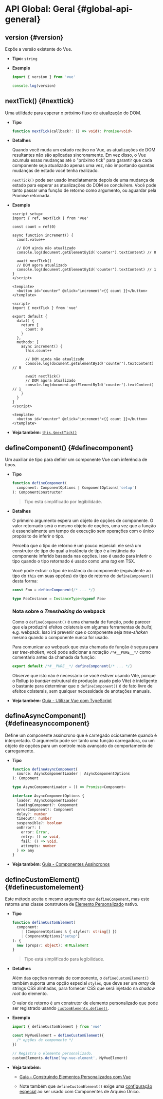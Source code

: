 # API Global: Geral {#global-api-general}

## version {#version}

Expõe a versão existente do Vue.

- **Tipo:** `string`

- **Exemplo**

  ```js
  import { version } from 'vue'

  console.log(version)
  ```

## nextTick() {#nexttick}

Uma utilidade para esperar o próximo fluxo de atualização do DOM.

- **Tipo**

  ```ts
  function nextTick(callback?: () => void): Promise<void>
  ```

- **Detalhes**

  Quando você muda um estado reativo no Vue, as atualizações de DOM resultantes não são aplicadas sincronamente. Em vez disso, o Vue acumula essas mudanças até o "próximo tick" para garantir que cada componente seja atualizado apenas uma vez, não importando quantas mudanças de estado você tenha realizado.

  `nextTick()` pode ser usado imediatamente depois de uma mudança de estado para esperar as atualizações do DOM se concluírem. Você pode tanto passar uma função de retorno como argumento, ou aguardar pela Promise retornada.

- **Exemplo**

  <div class="composition-api">

  ```vue
  <script setup>
  import { ref, nextTick } from 'vue'

  const count = ref(0)

  async function increment() {
    count.value++

    // DOM ainda não atualizado
    console.log(document.getElementById('counter').textContent) // 0

    await nextTick()
    // DOM agora atualizado
    console.log(document.getElementById('counter').textContent) // 1
  }
  </script>

  <template>
    <button id="counter" @click="increment">{{ count }}</button>
  </template>
  ```

  </div>
  <div class="options-api">

  ```vue
  <script>
  import { nextTick } from 'vue'

  export default {
    data() {
      return {
        count: 0
      }
    },
    methods: {
      async increment() {
        this.count++

        // DOM ainda não atualizado
        console.log(document.getElementById('counter').textContent) // 0

        await nextTick()
        // DOM agora atualizado
        console.log(document.getElementById('counter').textContent) // 1
      }
    }
  }
  </script>

  <template>
    <button id="counter" @click="increment">{{ count }}</button>
  </template>
  ```

  </div>

- **Veja também:** [`this.$nextTick()`](/api/component-instance.html#nexttick)

## defineComponent() {#definecomponent}

Um auxiliar de tipo para definir um componente Vue com inferência de tipos.

- **Tipo**

  ```ts
  function defineComponent(
    component: ComponentOptions | ComponentOptions['setup']
  ): ComponentConstructor
  ```

  > Tipo está simplificado por legibilidade.

- **Detalhes**

  O primeiro argumento espera um objeto de opções de componente. O valor retornado será o mesmo objeto de opções, uma vez que a função é essencialmente um tempo de execução sem operações com o único propósito de inferir o tipo.

  Perceba que o tipo de retorno é um pouco especial: ele será um construtor de tipo do qual a instância de tipo é a instância do componente inferido baseada nas opções. Isso é usado para inferir o tipo quando o tipo retornado é usado como uma _tag_ em TSX.

  Você pode extrair o tipo de instância do componente (equivalente ao tipo do `this` em suas opções) do tipo de retorno do `defineComponent()` desta forma:

  ```ts
  const Foo = defineComponent(/* ... */)

  type FooInstance = InstanceType<typeof Foo>
  ```

  ### Nota sobre o _Treeshaking_ do webpack

  Como o `defineComponent()` é uma chamada de função, pode parecer que ela produzirá efeitos colaterais em algumas ferramentas de _build_, e.g. webpack. Isso irá prevenir que o componente seja _tree-shaken_ mesmo quando o componente nunca for usado.

  Para comunicar ao webpack que esta chamada de função é segura para ser _tree-shaken_, você pode adicionar a notação `/*#__PURE__*/` como comentário antes da chamada da função:

  ```js
  export default /*#__PURE__*/ defineComponent(/* ... */)
  ```

  Observe que isto não é necessário se você estiver usando Vite, porque o Rollup (o _bundler_ estrutural de produção usado pelo Vite) é inteligente o bastante para determinar que o `defineComponent()` é de fato livre de efeitos colaterais, sem qualquer necessidade de anotações manuais.

- **Veja também:** [Guia - Utilizar Vue com TypeScript](/guide/typescript/overview.html#general-usage-notes)

## defineAsyncComponent() {#defineasynccomponent}

Define um componente assíncrono que é carregado ociosamente quando é interpretado. O argumento pode ser tanto uma função carregadora, ou um objeto de opções para um controle mais avançado do comportamento de carregamento.

- **Tipo**

  ```ts
  function defineAsyncComponent(
    source: AsyncComponentLoader | AsyncComponentOptions
  ): Component

  type AsyncComponentLoader = () => Promise<Component>

  interface AsyncComponentOptions {
    loader: AsyncComponentLoader
    loadingComponent?: Component
    errorComponent?: Component
    delay?: number
    timeout?: number
    suspensible?: boolean
    onError?: (
      error: Error,
      retry: () => void,
      fail: () => void,
      attempts: number
    ) => any
  }
  ```

- **Veja também:** [Guia - Componentes Assíncronos](/guide/components/async.html)

## defineCustomElement() {#definecustomelement}

Este método aceita o mesmo argumento que [`defineComponent`](#definecomponent), mas este retorna uma classe construtora de [Elemento Personalizado](https://developer.mozilla.org/en-US/docs/Web/Web_Components/Using_custom_elements) nativo.

- **Tipo**

  ```ts
  function defineCustomElement(
    component:
      | (ComponentOptions & { styles?: string[] })
      | ComponentOptions['setup']
  ): {
    new (props?: object): HTMLElement
  }
  ```

  > Tipo está simplificado para legibilidade.

- **Detalhes**

  Além das opções normais de componente, o `defineCustomElement()` também suporta uma opção especial `styles`, que deve ser um _array_ de strings CSS alinhadas, para fornecer CSS que será injetado na _shadow root_ do elemento.

  O valor de retorno é um construtor de elemento personalizado que pode ser registrado usando [`customElements.define()`](https://developer.mozilla.org/en-US/docs/Web/API/CustomElementRegistry/define).

- **Exemplo**

  ```js
  import { defineCustomElement } from 'vue'

  const MyVueElement = defineCustomElement({
    /* opções de componente */
  })

  // Registra o elemento personalizado.
  customElements.define('my-vue-element', MyVueElement)
  ```

- **Veja também:**

  - [Guia - Construindo Elementos Personalizados com Vue](/guide/extras/web-components.html#building-custom-elements-with-vue)

  - Note também que `defineCustomElement()` exige uma [configuração especial](/guide/extras/web-components.html#sfc-as-custom-element) ao ser usado com Componentes de Arquivo Único.
